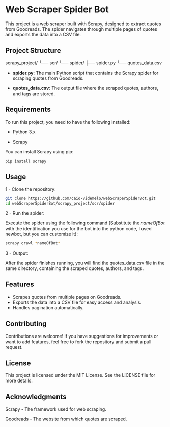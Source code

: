 # Web Scraper Spider Bot

This project is a web scraper built with Scrapy, designed to extract quotes from Goodreads. The spider navigates through multiple pages of quotes and exports the data into a CSV file.

## Project Structure
scrapy_project/
└── scr/
└── spider/
├── spider.py
└── quotes_data.csv

- **spider.py**: The main Python script that contains the Scrapy spider for scraping quotes from Goodreads.

- **quotes_data.csv**: The output file where the scraped quotes, authors, and tags are stored.

## Requirements

To run this project, you need to have the following installed:

- Python 3.x

- Scrapy

You can install Scrapy using pip:

```bash
pip install scrapy
```

## Usage

1 - Clone the repository:

```bash
git clone https://github.com/caio-videmelo/webScraperSpiderBot.git
cd webScraperSpiderBot/scrapy_project/scr/spider
```
2 - Run the spider:

Execute the spider using the following command (Substitute the *nameOfBot* with the identification you use for the bot into the python code, I used newbot, but you can customize it):

```bash
scrapy crawl *nameOfBot*
```

3 - Output:

After the spider finishes running, you will find the quotes_data.csv file in the same directory, containing the scraped quotes, authors, and tags.

## Features

- Scrapes quotes from multiple pages on Goodreads.
- Exports the data into a CSV file for easy access and analysis.
- Handles pagination automatically.

## Contributing

Contributions are welcome! If you have suggestions for improvements or want to add features, feel free to fork the repository and submit a pull request.

## License

This project is licensed under the MIT License. See the LICENSE file for more details.

## Acknowledgments

Scrapy - The framework used for web scraping.

Goodreads - The website from which quotes are scraped.
